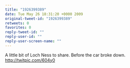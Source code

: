 ```yaml
---
title: "1926399389"
date: Tue May 26 18:31:20 +0000 2009
original-tweet-id: "1926399389"
retweets: 0
favorites: 0
reply-tweet-id: ""
reply-user-id: ""
reply-user-screen-name: ""
---
```

A little bit of Loch Ness to share. Before the car broke down.  http://twitpic.com/604y0
